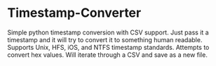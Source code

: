 # Timestamp-Converter
Simple python timestamp conversion with CSV support.
Just pass it a timestamp and it will try to convert it to something human readable.
Supports Unix, HFS, iOS, and NTFS timestamp standards.
Attempts to convert hex values.
Will iterate through a CSV and save as a new file.
